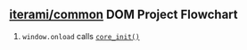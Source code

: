 [iterami/common](https://github.com/iterami/Documentation.htm/blob/gh-pages/common/README.md) DOM Project Flowchart
-------------------------------------------------------------------------------------------------------------------

1. `window.onload` calls [`core_init()`](https://github.com/iterami/Documentation.htm/blob/gh-pages/common/files/corejs.md#core_init)
